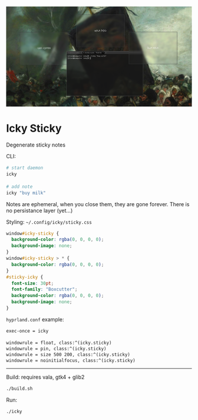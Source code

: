 ![icky-sticky](/icky.png)

# Icky Sticky

Degenerate sticky notes

CLI:

```sh
# start daemon
icky

# add note
icky "buy milk"
```

Notes are ephemeral, when you close them, they are gone forever. There is no persistance layer (yet...)

Styling: `~/.config/icky/sticky.css`

```css
window#icky-sticky {
  background-color: rgba(0, 0, 0, 0);
  background-image: none;
}
window#icky-sticky > * {
  background-color: rgba(0, 0, 0, 0);
}
#sticky-icky {
  font-size: 30pt;
  font-family: "Boxcutter";
  background-color: rgba(0, 0, 0, 0);
  background-image: none;
}
```

`hyprland.conf` example:

```hyprlang
exec-once = icky

windowrule = float, class:^(icky.sticky)
windowrule = pin, class:^(icky.sticky)
windowrule = size 500 200, class:^(icky.sticky)
windowrule = noinitialfocus, class:^(icky.sticky)
```
---

Build: requires vala, gtk4 + glib2

```sh
./build.sh
```

Run:

```sh
./icky
```
